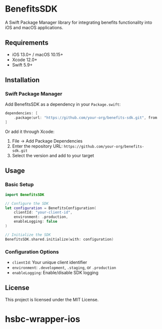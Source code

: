 # BenefitsSDK

A Swift Package Manager library for integrating benefits functionality into iOS and macOS applications.

## Requirements

- iOS 13.0+ / macOS 10.15+
- Xcode 12.0+
- Swift 5.9+

## Installation

### Swift Package Manager

Add BenefitsSDK as a dependency in your `Package.swift`:

```swift
dependencies: [
    .package(url: "https://github.com/your-org/benefits-sdk.git", from: "1.0.0")
]
```

Or add it through Xcode:

1. File → Add Package Dependencies
2. Enter the repository URL: `https://github.com/your-org/benefits-sdk.git`
3. Select the version and add to your target

## Usage

### Basic Setup

```swift
import BenefitsSDK

// Configure the SDK
let configuration = BenefitsConfiguration(
    clientId: "your-client-id",
    environment: .production,
    enableLogging: false
)

// Initialize the SDK
BenefitsSDK.shared.initialize(with: configuration)
```

### Configuration Options

- `clientId`: Your unique client identifier
- `environment`: `.development`, `.staging`, or `.production`
- `enableLogging`: Enable/disable SDK logging

## License

This project is licensed under the MIT License.
# hsbc-wrapper-ios
